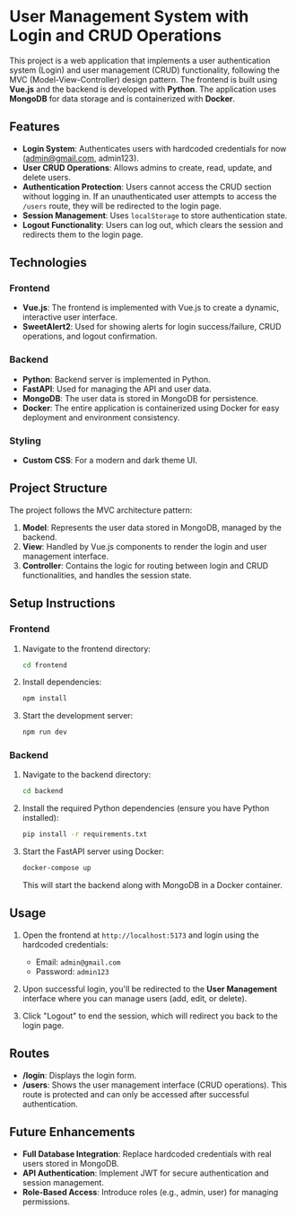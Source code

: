# User Management System with Login and CRUD Operations

This project is a web application that implements a user authentication system (Login) and user management (CRUD) functionality, following the MVC (Model-View-Controller) design pattern. The frontend is built using **Vue.js** and the backend is developed with **Python**. The application uses **MongoDB** for data storage and is containerized with **Docker**.

## Features

- **Login System**: Authenticates users with hardcoded credentials for now (admin@gmail.com, admin123).
- **User CRUD Operations**: Allows admins to create, read, update, and delete users.
- **Authentication Protection**: Users cannot access the CRUD section without logging in. If an unauthenticated user attempts to access the `/users` route, they will be redirected to the login page.
- **Session Management**: Uses `localStorage` to store authentication state.
- **Logout Functionality**: Users can log out, which clears the session and redirects them to the login page.

## Technologies

### Frontend
- **Vue.js**: The frontend is implemented with Vue.js to create a dynamic, interactive user interface.
- **SweetAlert2**: Used for showing alerts for login success/failure, CRUD operations, and logout confirmation.

### Backend
- **Python**: Backend server is implemented in Python.
- **FastAPI**: Used for managing the API and user data.
- **MongoDB**: The user data is stored in MongoDB for persistence.
- **Docker**: The entire application is containerized using Docker for easy deployment and environment consistency.

### Styling
- **Custom CSS**: For a modern and dark theme UI.

## Project Structure

The project follows the MVC architecture pattern:

1. **Model**: Represents the user data stored in MongoDB, managed by the backend.
2. **View**: Handled by Vue.js components to render the login and user management interface.
3. **Controller**: Contains the logic for routing between login and CRUD functionalities, and handles the session state.

## Setup Instructions

### Frontend

1. Navigate to the frontend directory:
    ```bash
    cd frontend
    ```

2. Install dependencies:
    ```bash
    npm install
    ```

3. Start the development server:
    ```bash
    npm run dev
    ```

### Backend

1. Navigate to the backend directory:
    ```bash
    cd backend
    ```

2. Install the required Python dependencies (ensure you have Python installed):
    ```bash
    pip install -r requirements.txt
    ```

3. Start the FastAPI server using Docker:
    ```bash
    docker-compose up
    ```

    This will start the backend along with MongoDB in a Docker container.

## Usage

1. Open the frontend at `http://localhost:5173` and login using the hardcoded credentials:
   - Email: `admin@gmail.com`
   - Password: `admin123`
   
2. Upon successful login, you'll be redirected to the **User Management** interface where you can manage users (add, edit, or delete).

3. Click "Logout" to end the session, which will redirect you back to the login page.

## Routes

- **/login**: Displays the login form.
- **/users**: Shows the user management interface (CRUD operations). This route is protected and can only be accessed after successful authentication.

## Future Enhancements

- **Full Database Integration**: Replace hardcoded credentials with real users stored in MongoDB.
- **API Authentication**: Implement JWT for secure authentication and session management.
- **Role-Based Access**: Introduce roles (e.g., admin, user) for managing permissions.
